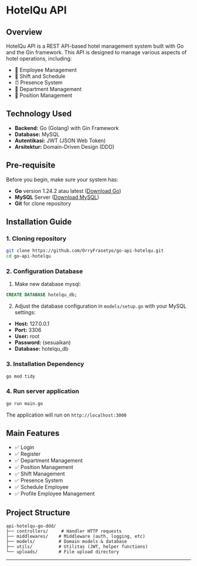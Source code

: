 # HotelQu API

## Overview
HotelQu API is a REST API-based hotel management system built with Go and the Gin framework. This API is designed to manage various aspects of hotel operations, including:

- 👥 Employee Management
- 📅 Shift and Schedule
- ⏰ Presence System
- 🏢 Department Management
- 👔 Position Management

## Technology Used
- **Backend:** Go (Golang) with Gin Framework
- **Database:** MySQL
- **Autentikasi:** JWT (JSON Web Token)
- **Arsitektur:** Domain-Driven Design (DDD)

## Pre-requisite
Before you begin, make sure your system has:

- **Go** version 1.24.2 atau latest ([Download Go](https://golang.org/dl/))
- **MySQL** Server ([Download MySQL](https://dev.mysql.com/downloads/))
- **Git** for clone repository

## Installation Guide

### 1. Cloning repository
```bash
git clone https://github.com/OrryFrasetyo/go-api-hotelqu.git
cd go-api-hotelqu
```

### 2. Configuration Database
1. Make new database mysql:
```sql
CREATE DATABASE hotelqu_db;
```

2. Adjust the database configuration in `models/setup.go` with your MySQL settings:
- **Host:** 127.0.0.1
- **Port:** 3306
- **User:** root
- **Password:** (sesuaikan)
- **Database:** hotelqu_db

### 3. Installation Dependency
```bash
go mod tidy
```

### 4. Run server application
```bash
go run main.go
```

The application will run on `http://localhost:3000`

## Main Features
- ✅ Login
- ✅ Register
- ✅ Department Management
- ✅ Position Management
- ✅ Shift Management
- ✅ Presence System
- ✅ Schedule Employee
- ✅ Profile Employee Management

## Project Structure
```
api-hotelqu-go-ddd/
├── controllers/     # Handler HTTP requests
├── middlewares/    # Middleware (auth, logging, etc)
├── models/         # Domain models & database
├── utils/          # Utilitas (JWT, helper functions)
└── uploads/        # File upload directory
```

---

